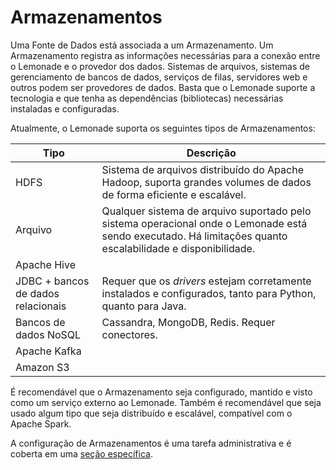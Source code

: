 # Armazenamentos

Uma Fonte de Dados está associada a um Armazenamento. Um Armazenamento registra
as informações necessárias para a conexão entre o Lemonade e o provedor dos dados.
Sistemas de arquivos, sistemas de gerenciamento de bancos de dados, serviços de 
filas, servidores web e outros podem ser provedores de dados. Basta que o Lemonade
suporte a tecnologia e que tenha as dependências (bibliotecas) necessárias
instaladas e configuradas. 

Atualmente, o Lemonade suporta os seguintes tipos de Armazenamentos:

| Tipo | Descrição |
|------|-----------|
| HDFS | Sistema de arquivos distribuído do Apache Hadoop, suporta grandes volumes de dados de forma eficiente e escalável. 
| Arquivo | Qualquer sistema de arquivo suportado pelo sistema operacional onde o Lemonade está sendo executado. Há limitações quanto escalabilidade e disponibilidade. |
| Apache Hive | |
| JDBC + bancos de dados relacionais| Requer que os _drivers_ estejam corretamente instalados e configurados, tanto para Python, quanto para Java. |
| Bancos de dados NoSQL | Cassandra, MongoDB, Redis. Requer conectores.|
| Apache Kafka | |
| Amazon S3 | |

É recomendável que o Armazenamento seja configurado, mantido e visto como um serviço
externo ao Lemonade. Também é recomendável que seja usado algum tipo que seja 
distribuído e escalável, compatível com o Apache Spark.

A configuração de Armazenamentos é uma tarefa administrativa e é coberta em uma 
[seção específica](../admin/storage.md).